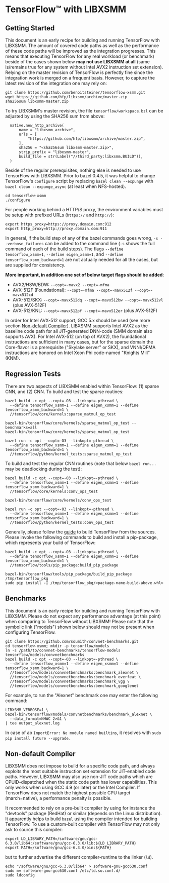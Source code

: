 # TensorFlow&trade; with LIBXSMM
## Getting Started
This document is an early recipe for building and running TensorFlow with LIBXSMM. The amount of covered code paths as well as the performance of these code paths will be improved as the integration progresses. This means that executing TensorFlow for any real workload (or benchmark) beside of the cases shown below **may not use LIBXSMM at all** (same is/remains true for any system without Intel&#160;AVX2 instruction set extension). Relying on the master revision of TensorFlow is perfectly fine since the integration work is merged on a frequent basis. However, to capture the latest revision of the integration one may rely on:

```
git clone https://github.com/benoitsteiner/tensorflow-xsmm.git
wget https://github.com/hfp/libxsmm/archive/master.zip
sha256sum libxsmm-master.zip
```

To try LIBXSMM's master revision, the file `tensorflow/workspace.bzl` can be adjusted by using the SHA256 sum from above:

```
  native.new_http_archive(
      name = "libxsmm_archive",
      urls = [
          "https://github.com/hfp/libxsmm/archive/master.zip",
      ],
      sha256 = "<sha256sum libxsmm-master.zip>",
      strip_prefix = "libxsmm-master",
      build_file = str(Label("//third_party:libxsmm.BUILD")),
  )
```

Beside of the regular prerequisites, nothing else is needed to use TensorFlow with LIBXSMM. Prior to bazel&#160;0.4.5, it was helpful to change TensorFlow's `configure` script by replacing `bazel clean --expunge` with `bazel clean --expunge_async` (at least when NFS-hosted).

```
cd tensorflow-xsmm
./configure
```

For people working behind a HTTP/S proxy, the environment variables must be setup with prefixed URLs (`https://` and `http://`):

```
export https_proxy=https://proxy.domain.com:912
export http_proxy=http://proxy.domain.com:911
```

In general, if the build step of any of the bazel commands goes wrong, `-s --verbose_failures` can be added to the command line (`-s` shows the full command of each of the build steps). The flags `--define tensorflow_xsmm=1`, `--define eigen_xsmm=1`, and `--define tensorflow_xsmm_backward=1` are not actually needed for all the cases, but are supplied for consistency.  

**More important, in addition one set of below target flags should be added**:

* AVX2/HSW/BDW: `--copt=-mavx2 --copt=-mfma`
* AVX-512F (Foundational): `--copt=-mfma --copt=-mavx512f --copt=-mavx512cd`
* AVX-512/SKX: `--copt=-mavx512dq --copt=-mavx512bw --copt=-mavx512vl` (plus AVX-512F)
* AVX-512/KNL: `--copt=-mavx512pf --copt=-mavx512er` (plus AVX-512F)

In order for Intel AVX-512 support, GCC&#160;5.x should be used (see more section [Non-default Compiler](#non-default-compiler)). LIBXSMM supports Intel&#160;AVX2 as the baseline code path for all JIT-generated DNN-code (SMM domain also supports AVX). For Intel&#160;AVX-512 (on top of AVX2), the foundational instructions are sufficient in many cases, but for the sparse domain the Core-flavor is a prerequisite ("Skylake server" or SKX), and VNNI/QFMA instructions are honored on Intel Xeon&#160;Phi code-named "Knights Mill" (KNM).

## Regression Tests
There are two aspects of LIBXSMM enabled within TensorFlow: (1)&#160;sparse CNN, and (2)&#160;CNN. To build and test the sparse routines:

```
bazel build -c opt --copt=-O3 --linkopt=-pthread \
  --define tensorflow_xsmm=1 --define eigen_xsmm=1 --define tensorflow_xsmm_backward=1 \
  //tensorflow/core/kernels:sparse_matmul_op_test

bazel-bin/tensorflow/core/kernels/sparse_matmul_op_test --benchmarks=all
bazel-bin/tensorflow/core/kernels/sparse_matmul_op_test

bazel run -c opt --copt=-O3 --linkopt=-pthread \
  --define tensorflow_xsmm=1 --define eigen_xsmm=1 --define tensorflow_xsmm_backward=1 \
  //tensorflow/python/kernel_tests:sparse_matmul_op_test
```

To build and test the regular CNN routines (note that below `bazel run...` may be deadlocking during the test):

```
bazel build -c opt --copt=-O3 --linkopt=-pthread \
  --define tensorflow_xsmm=1 --define eigen_xsmm=1 --define tensorflow_xsmm_backward=1 \
  //tensorflow/core/kernels:conv_ops_test

bazel-bin/tensorflow/core/kernels/conv_ops_test

bazel run -c opt --copt=-O3 --linkopt=-pthread \
  --define tensorflow_xsmm=1 --define eigen_xsmm=1 --define tensorflow_xsmm_backward=1 \
  //tensorflow/python/kernel_tests:conv_ops_test
```

Generally, please follow the [guide](https://www.tensorflow.org/install/install_sources) to build TensorFlow from the sources. Please invoke the following commands to build and install a pip-package, which represents your build of TensorFlow:

```
bazel build -c opt --copt=-O3 --linkopt=-pthread \
  --define tensorflow_xsmm=1 --define eigen_xsmm=1 --define tensorflow_xsmm_backward=1 \
  //tensorflow/tools/pip_package:build_pip_package

bazel-bin/tensorflow/tools/pip_package/build_pip_package /tmp/tensorflow_pkg
sudo pip install -I /tmp/tensorflow_pkg/<package-name-build-above.whl>
```

## Benchmarks
This document is an early recipe for building and running TensorFlow with LIBXSMM. Please do not expect any performance advantage (at this point) when comparing to TensorFlow without LIBXSMM! Please note that the symbolic link ("models") shown below should may not be present when configuring TensorFlow.

```
git clone https://github.com/soumith/convnet-benchmarks.git
cd tensorflow-xsmm; mkdir -p tensorflow/models
ln -s /path/to/convnet-benchmarks/tensorflow-models tensorflow/models/convnetbenchmarks
bazel build -c opt --copt=-O3 --linkopt=-pthread \
  --define tensorflow_xsmm=1 --define eigen_xsmm=1 --define tensorflow_xsmm_backward=1 \
  //tensorflow/models/convnetbenchmarks:benchmark_alexnet \
  //tensorflow/models/convnetbenchmarks:benchmark_overfeat \
  //tensorflow/models/convnetbenchmarks:benchmark_vgg \
  //tensorflow/models/convnetbenchmarks:benchmark_googlenet
```

For example, to run the "Alexnet" benchmark one may enter the following command:

```
LIBXSMM_VERBOSE=1 \
bazel-bin/tensorflow/models/convnetbenchmarks/benchmark_alexnet \
  --data_format=NHWC 2>&1 \
| tee output_alexnet.log
```

In case of ab `ImportError: No module named builtins`, it resolves with `sudo pip install future --upgrade`.

## Non-default Compiler
LIBXSMM does not impose to build for a specific code path, and always exploits the most suitable instruction set extension for JIT-enabled code paths. However, LIBXSMM may also use non-JIT code paths which are CPUID-dispatched when the static code path has lower capabilities. This only works when using GCC&#160;4.9 (or later) or the Intel Compiler. If TensorFlow does not match the highest possible CPU target (march=native), a performance penalty is possible.

It recommended to rely on a pre-built compiler by using for instance the "devtools" package (RedHat) or similar (depends on the Linux distribution). It apparently helps to build `bazel` using the compiler intended for building TensorFlow. To use a custom-built compiler with TensorFlow may not only ask to source this compiler:

```
export LD_LIBRARY_PATH=/software/gnu/gcc-6.3.0/lib64:/software/gnu/gcc-6.3.0/lib:${LD_LIBRARY_PATH}
export PATH=/software/gnu/gcc-6.3.0/bin:${PATH}
```

but to further advertise the different compiler-runtime to the linker (`ld`).

```
echo "/software/gnu/gcc-6.3.0/lib64" > software-gnu-gcc630.conf
sudo mv software-gnu-gcc630.conf /etc/ld.so.conf.d/
sudo ldconfig
```

